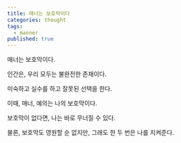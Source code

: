 ```yaml
---
title: 매너는 보호막이다
categories: thought
tags:
  - manner
published: true
---
```

매너는 보호막이다.

인간은, 우리 모두는 불완전한 존재이다.

미숙하고 실수를 하고 잘못된 선택을 한다.

이때, 매너, 예의는 나의 보호막이다.

보호막이 없다면, 나는 바로 무너질 수 있다.

물론, 보호막도 영원할 순 없지만, 그래도 한 두 번은 나를 지켜준다.


